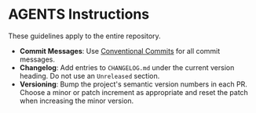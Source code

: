 # AGENTS Instructions

These guidelines apply to the entire repository.

- **Commit Messages**: Use [Conventional Commits](https://www.conventionalcommits.org/) for all commit messages.
- **Changelog**: Add entries to `CHANGELOG.md` under the current version heading. Do not use an `Unreleased` section.
- **Versioning**: Bump the project's semantic version numbers in each PR. Choose a minor or patch increment as appropriate and reset the patch when increasing the minor version.
